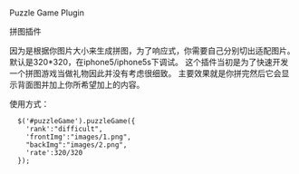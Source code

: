 #
Puzzle Game Plugin

拼图插件

因为是根据你图片大小来生成拼图，为了响应式，你需要自己分别切出适配图片。默认是320*320，在iphone5/iphone5s下调试。
这个插件当初是为了快速开发一个拼图游戏当做礼物因此并没有考虑很细致。
主要效果就是你拼完然后它会显示背面图并加上你所希望加上的内容。

使用方式：

```
  $('#puzzleGame').puzzleGame({
    'rank':"difficult",
    'frontImg':"images/1.png",
    "backImg":"images/2.png",
    'rate':320/320
  });

```

